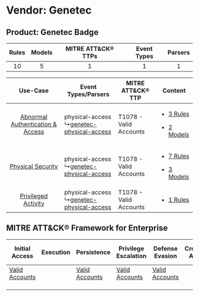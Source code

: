 Vendor: Genetec
===============
Product: Genetec Badge
----------------------
| Rules | Models | MITRE ATT&CK® TTPs | Event Types | Parsers |
|:-----:|:------:|:------------------:|:-----------:|:-------:|
|  10   |   5    |         1          |      1      |    1    |

|    Use-Case    | Event Types/Parsers    | MITRE ATT&CK® TTP          | Content    |
|:----:| ---- | ---- | ---- |
| [Abnormal Authentication & Access](../../../UseCases/uc_abnormal_authentication_&_access.md) |  physical-access<br> ↳[genetec-physical-access](Ps/pC_genetecphysicalaccess.md)<br> | T1078 - Valid Accounts<br> | [<ul><li>3 Rules</li></ul><ul><li>2 Models</li></ul>](RM/r_m_genetec_genetec_badge_Abnormal_Authentication_&_Access.md) |
|    [Physical Security](../../../UseCases/uc_physical_security.md)    |  physical-access<br> ↳[genetec-physical-access](Ps/pC_genetecphysicalaccess.md)<br> | T1078 - Valid Accounts<br> | [<ul><li>7 Rules</li></ul><ul><li>3 Models</li></ul>](RM/r_m_genetec_genetec_badge_Physical_Security.md)    |
|    [Privileged Activity](../../../UseCases/uc_privileged_activity.md)    |  physical-access<br> ↳[genetec-physical-access](Ps/pC_genetecphysicalaccess.md)<br> | T1078 - Valid Accounts<br> | [<ul><li>1 Rules</li></ul>](RM/r_m_genetec_genetec_badge_Privileged_Activity.md)    |

MITRE ATT&CK® Framework for Enterprise
--------------------------------------
| Initial Access                                                      | Execution | Persistence                                                         | Privilege Escalation                                                | Defense Evasion                                                     | Credential Access | Discovery | Lateral Movement | Collection | Command and Control | Exfiltration | Impact |
| ------------------------------------------------------------------- | --------- | ------------------------------------------------------------------- | ------------------------------------------------------------------- | ------------------------------------------------------------------- | ----------------- | --------- | ---------------- | ---------- | ------------------- | ------------ | ------ |
| [Valid Accounts](https://attack.mitre.org/techniques/T1078)<br><br> |           | [Valid Accounts](https://attack.mitre.org/techniques/T1078)<br><br> | [Valid Accounts](https://attack.mitre.org/techniques/T1078)<br><br> | [Valid Accounts](https://attack.mitre.org/techniques/T1078)<br><br> |                   |           |                  |            |                     |              |        |